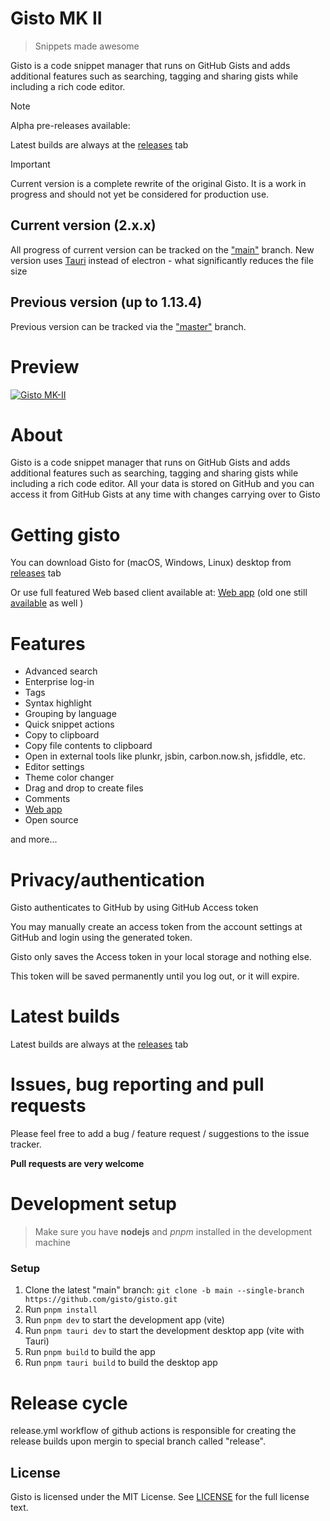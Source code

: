 # Gisto MK II

> Snippets made awesome

Gisto is a code snippet manager that runs on GitHub Gists and adds additional features such as searching, tagging and sharing gists while including a rich code editor.

> [!NOTE]
> Alpha pre-releases available:
>
> Latest builds are always at the [releases](https://github.com/Gisto/Gisto/releases) tab

> [!IMPORTANT]  
> Current version is a complete rewrite of the original Gisto. It is a work in progress and should not yet be considered for production use.

## Current version (2.x.x)

All progress of current version can be tracked on the ["main"](https://github.com/Gisto/Gisto/tree/main) branch.
New version uses [Tauri](https://v2.tauri.app/) instead of electron - what significantly reduces the file size

## Previous version (up to 1.13.4)

Previous version can be tracked via the ["master"](https://github.com/Gisto/Gisto/tree/master) branch.

# Preview

[![Gisto MK-II](https://img.youtube.com/vi/n5UnZ_Jp4N8/0.jpg)](https://www.youtube.com/watch?v=n5UnZ_Jp4N8 'Gisto MK-II')

# About

Gisto is a code snippet manager that runs on GitHub Gists and adds additional features such as searching, tagging and sharing gists while including a rich code editor. All your data is stored on GitHub and you can access it from GitHub Gists at any time with changes carrying over to Gisto

# Getting gisto

You can download Gisto for (macOS, Windows, Linux) desktop from [releases](https://github.com/Gisto/Gisto/releases) tab

Or use full featured Web based client available at: [Web app](https://gisto-web-app.netlify.app) (old one still [available](https://web-gistoapp.netlify.app) as well )

# Features

- Advanced search
- Enterprise log-in
- Tags
- Syntax highlight
- Grouping by language
- Quick snippet actions
- Copy to clipboard
- Copy file contents to clipboard
- Open in external tools like plunkr, jsbin, carbon.now.sh, jsfiddle, etc.
- Editor settings
- Theme color changer
- Drag and drop to create files
- Comments
- [Web app](https://gisto-web-app.netlify.app)
- Open source

and more...

# Privacy/authentication

Gisto authenticates to GitHub by using GitHub Access token

You may manually create an access token from the account settings at GitHub and login using the generated token.

Gisto only saves the Access token in your local storage and nothing else.

This token will be saved permanently until you log out, or it will expire.

# Latest builds

Latest builds are always at the [releases](https://github.com/Gisto/Gisto/releases) tab

# Issues, bug reporting and pull requests

Please feel free to add a bug / feature request / suggestions to the issue tracker.

**Pull requests are very welcome**

# Development setup

> Make sure you have **nodejs** and _pnpm_ installed in the development machine

### Setup

1. Clone the latest "main" branch: `git clone -b main --single-branch https://github.com/gisto/gisto.git`
2. Run `pnpm install`
3. Run `pnpm dev` to start the development app (vite)
4. Run `pnpm tauri dev` to start the development desktop app (vite with Tauri)
5. Run `pnpm build` to build the app
6. Run `pnpm tauri build` to build the desktop app

# Release cycle

release.yml workflow of github actions is responsible for creating the release builds upon mergin to special branch called "release".

## License

Gisto is licensed under the MIT License. See [LICENSE](LICENSE) for the full license text.
